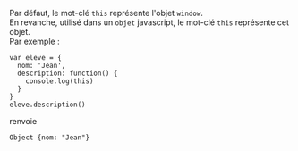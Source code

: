 
Par défaut, le mot-clé `this` représente l'objet `window`.</br>
En revanche, utilisé dans un `objet` javascript, le mot-clé `this` représente cet objet.</br>
Par exemple :

```
var eleve = {
  nom: 'Jean',
  description: function() {
    console.log(this)
  }
}
eleve.description()
```
renvoie
```
Object {nom: "Jean"}
```
